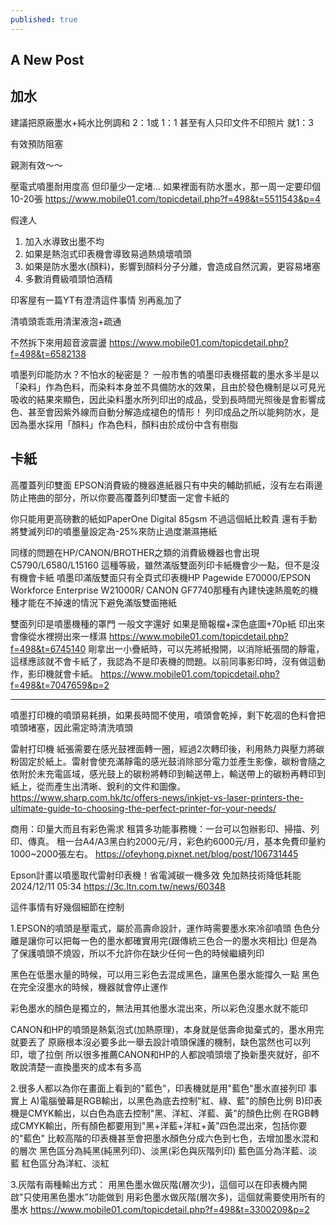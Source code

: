 ```yaml
---
published: true
---
```

## A New Post

## 加水
建議把原廠墨水+純水比例調和 2：1或 1：1 甚至有人只印文件不印照片 就1：3

有效預防阻塞

親測有效～～

壓電式噴墨耐用度高
但印量少一定堵...
如果裡面有防水墨水，那一周一定要印個10-20張
  https://www.mobile01.com/topicdetail.php?f=498&t=5511543&p=4
  

假達人

1. 加入水導致出墨不均
2. 如果是熱泡式印表機會導致易過熱燒壞噴頭
3. 如果是防水墨水(顏料)，影響到顏料分子分離，會造成自然沉澱，更容易堵塞
4. 多數消費級噴頭怕酒精

印客屋有一篇YT有澄清這件事情
別再亂加了

清噴頭乖乖用清潔液泡+疏通

不然拆下來用超音波震盪
  https://www.mobile01.com/topicdetail.php?f=498&t=6582138
  
  
噴墨列印能防水？不怕水的秘密是？
一般市售的噴墨印表機搭載的墨水多半是以「染料」作為色料，而染料本身並不具備防水的效果，且由於發色機制是以可見光吸收的結果來顯色，因此染料墨水所列印出的成品，受到長時間光照後是會影響成色、甚至會因紫外線而自動分解造成褪色的情形！
列印成品之所以能夠防水，是因為墨水採用「顏料」作為色料，顏料由於成份中含有樹脂

## 卡紙
高覆蓋列印雙面
EPSON消費級的機器進紙器只有中央的輔助抓紙，沒有左右兩邊防止捲曲的部分，所以你要高覆蓋列印雙面一定會卡紙的

你只能用更高磅數的紙如PaperOne Digital 85gsm 不過這個紙比較貴
還有手動將雙滅列印的噴墨量設定為-25%來防止過度潮濕捲紙

同樣的問題在HP/CANON/BROTHER之類的消費級機器也會出現
C5790/L6580/L15160 這種等級，雖然滿版雙面列印卡紙機會少一點，但不是沒有機會卡紙
噴墨印滿版雙面只有全頁式印表機HP Pagewide E70000/EPSON Workforce Enterprise W21000R/ CANON GF7740那種有內建快速熱風乾的機種才能在不掉速的情況下避免滿版雙面捲紙

雙面列印是噴墨機種的罩門
一般文字還好
如果是簡報檔+深色底圖+70p紙
印出來會像從水裡撈出來一樣濕
  https://www.mobile01.com/topicdetail.php?f=498&t=6745140
剛拿出一小疊紙時，可以先將紙撥開，以消除紙張間的靜電，這樣應該就不會卡紙了，我認為不是印表機的問題。以前同事影印時，沒有做這動作，影印機就會卡紙。
  https://www.mobile01.com/topicdetail.php?f=498&t=7047659&p=2
  
---
噴墨打印機的噴頭易耗損，如果長時間不使用，噴頭會乾掉，剩下乾凅的色料會把噴頭堵塞，因此需定時清洗噴頭

雷射打印機
紙張需要在感光鼓裡面轉一圈，經過2次轉印後，利用熱力與壓力將碳粉固定於紙上。雷射會使充滿靜電的感光鼓消除部分電力並產生影像，碳粉會隨之依附於未充電區域，感光鼓上的碳粉將轉印到輸送帶上，輸送帶上的碳粉再轉印到紙上，從而產生出清晰、銳利的文件和圖像。
  https://www.sharp.com.hk/tc/offers-news/inkjet-vs-laser-printers-the-ultimate-guide-to-choosing-the-perfect-printer-for-your-needs/
  
商用：印量大而且有彩色需求
租賃多功能事務機：一台可以包辦影印、掃描、列印、傳真。
租一台A4/A3黑白約2000元/月，彩色約6000元/月，基本免費印量約1000~2000張左右。
  https://ofeyhong.pixnet.net/blog/post/106731445
  
Epson計畫以噴墨取代雷射印表機！省電減碳一機多效 免加熱技術降低耗能
  2024/12/11 05:34
  https://3c.ltn.com.tw/news/60348
  
  
這件事情有好幾個細節在控制

1.EPSON的噴頭是壓電式，屬於高壽命設計，運作時需要墨水來冷卻噴頭
色色分離是讓你可以把每一色的墨水都確實用完(跟傳統三色合一的墨水夾相比)
但是為了保護噴頭不燒毀，所以不允許你在缺少任何一色的時候繼續列印

黑色在低墨水量的時候，可以用三彩色去混成黑色，讓黑色墨水能撐久一點
黑色在完全沒墨水的時候，機器就會停止運作

彩色墨水的顏色是獨立的，無法用其他墨水混出來，所以彩色沒墨水就不能印

CANON和HP的噴頭是熱氣泡式(加熱原理)，本身就是低壽命拋棄式的，墨水用完就要丟了
原廠根本沒必要多此一舉去設計噴頭保護的機制，缺色當然也可以列印，壞了拉倒
所以很多推薦CANON和HP的人都說噴頭壞了換新墨夾就好，卻不敢說清楚一直換墨夾的成本有多高

2.很多人都以為你在畫面上看到的"藍色"，印表機就是用"藍色"墨水直接列印
事實上
A)電腦螢幕是RGB輸出，以黑色為底去控制"紅、綠、藍"的顏色比例
B)印表機是CMYK輸出，以白色為底去控制"黑、洋紅、洋藍、黃"的顏色比例
在RGB轉成CMYK輸出，所有顏色都要用到"黑+洋藍+洋紅+黃"四色混出來，包括你要的"藍色"
比較高階的印表機甚至會把墨水顏色分成六色到七色，去增加墨水混和的層次
黑色區分為純黑(純黑列印)、淡黑(彩色與灰階列印)
藍色區分為洋藍、淡藍
紅色區分為洋紅、淡紅

3.灰階有兩種輸出方式：
用黑色墨水做灰階(層次少)，這個可以在印表機內開啟"只使用黑色墨水"功能做到
用彩色墨水做灰階(層次多)，這個就需要使用所有的墨水
  https://www.mobile01.com/topicdetail.php?f=498&t=3300209&p=2
